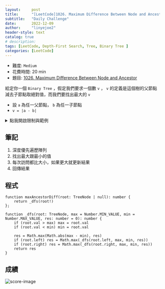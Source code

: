 ```yaml
---
layout:     post
title:      "[LeetCode]1026. Maximum Difference Between Node and Ancestor"
subtitle:   "Daily Challenge"
date:       2022-12-09
author:     "linyejoe2"
header-style: text
catalog: true
# description: 
tags: [LeetCode, Depth-First Search, Tree, Binary Tree ]
categories: [LeetCode]
---
```


+ 難度: `Medium`
+ 花費時間: 20 min
+ 題目: [1026. Maximum Difference Between Node and Ancestor](https://leetcode.com/problems/maximum-difference-between-node-and-ancestor/)

給定你一個 `Binary Tree` ，假定我們要求一個數 `v` ， `v` 的定義是這個樹的父節點減去子節點取絕對值，而我們要找出最大的 `v`

+ 設 `a` 為任一父節點， `b` 為任一子節點
+ `v = |a - b|`
<!--more-->

<details><summary>點我開啟限制與範例</summary>

**限制:**

+ The number of nodes in the tree is in the range `[2, 5000]`.
+ `0 <= Node.val <= 10^5`

**Example 1:**

![example-image-1](https://assets.leetcode.com/uploads/2020/11/09/tmp-tree.jpg)

```=
Input: root = [8,3,10,1,6,null,14,null,null,4,7,13]
Output: 7
Explanation: We have various ancestor-node differences, some of which are given below :
|8 - 3| = 5
|3 - 7| = 4
|8 - 1| = 7
|10 - 13| = 3
Among all possible differences, the maximum value of 7 is obtained by |8 - 1| = 7.
```

**Example 2:**

![example-image-1](https://assets.leetcode.com/uploads/2020/11/09/tmp-tree-1.jpg)

```=
Input: root = [1,null,2,null,0,3]
Output: 3
```

**Definition for  a binary tree node.**

```TS=
class TreeNode {
    val: number
    left: TreeNode | null
    right: TreeNode | null
    constructor(val?: number, left?: TreeNode | null, right?: TreeNode | null) {
        this.val = (val===undefined ? 0 : val)
        this.left = (left===undefined ? null : left)
        this.right = (right===undefined ? null : right)
    }
}
```

</details>

<!-- <details><summary>點我開啟思路</summary>

<p class="text-h2"> 思路 </p>

</details> -->

## 筆記

1. 深度優先遍歷陣列
2. 找出最大跟最小的值
3. 每次訪問都比大小，如果更大就更新結果
4. 回傳結果

## 程式

```ts=
function maxAncestorDiff(root: TreeNode | null): number {
    return _dfs(root!)
};

function _dfs(root: TreeNode, max = Number.MIN_VALUE, min = Number.MAX_VALUE, res: number = 0): number {
    if (root.val > max) max = root.val
    if (root.val < min) min = root.val

    res = Math.max(Math.abs(max - min), res)
    if (root.left) res = Math.max(_dfs(root.left, max, min, res))
    if (root.right) res = Math.max(_dfs(root.right, max, min, res))
    return res
}

```

## 成績

<!-- Language|Runtime|Beats|Memory Usage|Beats
-|-|-|-|-
TS iterative|91 ms|74.63%|44.7 MB|18.41%
TS recursive|80 ms|82.21%|43.9 MB|87.98% -->

![score-image](https://i.imgur.com/5r3jarm.png)

<!-- ##### 參考資料

+ [discuss]

[discuss]: https://leetcode.com/problems/house-robber/discuss/156523/From-good-to-great.-How-to-approach-most-of-DP-problems. -->

